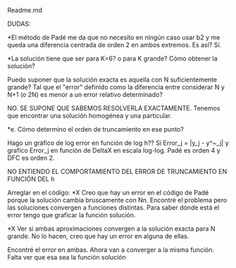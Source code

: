 Readme.md

DUDAS:

*El método de Padé me da que no necesito en ningún caso usar b2 y me queda una diferencia centrada de orden 2 en ambos extremos. Es así? Sí.


*La solución tiene que ser para K=6? o para K grande? Cómo obtener la solución?

Puedo suponer que la solución exacta es aquella con N suficientemente grande? Tal que el "error" definido como la diferencia entre considerar N y N+1 (o 2N) es menor a un error relativo determinado?

NO. SE SUPONE QUE SABEMOS RESOLVERLA EXACTAMENTE. Tenemos que encontrar una solución homogénea y una particular. 



*e. Cómo determino el orden de truncamiento en ese punto?

Hago un gráfico de log error en función de log h?? Sí
Error_j = |y_j - y^~_j|
y grafico Error_j en función de DeltaX en escala log-log. Padé es orden 4 y DFC es orden 2.

NO ENTIENDO EL COMPORTAMIENTO DEL ERROR DE TRUNCAMIENTO EN FUNCIÓN DEL h

Arreglar en el código:
*X Creo que hay un error en el código de Padé porque la solución cambia bruscamente con Nn. Encontré el problema pero las soluciones convergen a funciones distintas. Para saber dónde está el error tengo que graficar la función solución.

*X Ver si ambas aproximaciones convergen a la solución exacta para N grande. No lo hacen, creo que hay un error en alguna de ellas.

Encontré el error en ambas. Ahora van a converger a la misma función. Falta ver que esa sea la función solución
